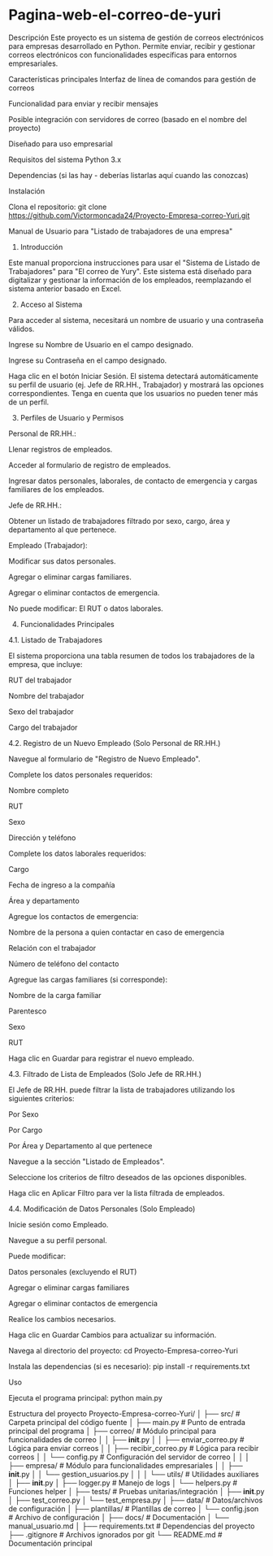 # Pagina-web-el-correo-de-yuri

Descripción
Este proyecto es un sistema de gestión de correos electrónicos para empresas desarrollado en Python. Permite enviar, recibir y gestionar correos electrónicos con funcionalidades específicas para entornos empresariales.

Características principales
Interfaz de línea de comandos para gestión de correos

Funcionalidad para enviar y recibir mensajes

Posible integración con servidores de correo (basado en el nombre del proyecto)

Diseñado para uso empresarial

Requisitos del sistema
Python 3.x

Dependencias (si las hay - deberías listarlas aquí cuando las conozcas)

Instalación

Clona el repositorio:
git clone https://github.com/Victormoncada24/Proyecto-Empresa-correo-Yuri.git


Manual de Usuario para "Listado de trabajadores de una empresa"
1. Introducción



Este manual proporciona instrucciones para usar el "Sistema de Listado de Trabajadores" para "El correo de Yury". Este sistema está diseñado para digitalizar y gestionar la información de los empleados, reemplazando el sistema anterior basado en Excel.


2. Acceso al Sistema



Para acceder al sistema, necesitará un nombre de usuario y una contraseña válidos.

Ingrese su Nombre de Usuario en el campo designado.

Ingrese su Contraseña en el campo designado.

Haga clic en el botón Iniciar Sesión.
El sistema detectará automáticamente su perfil de usuario (ej. Jefe de RR.HH., Trabajador) y mostrará las opciones correspondientes. Tenga en cuenta que los usuarios no pueden tener más de un perfil.


3. Perfiles de Usuario y Permisos



Personal de RR.HH.:

Llenar registros de empleados.

Acceder al formulario de registro de empleados.

Ingresar datos personales, laborales, de contacto de emergencia y cargas familiares de los empleados.




Jefe de RR.HH.:

Obtener un listado de trabajadores filtrado por sexo, cargo, área y departamento al que pertenece.

Empleado (Trabajador):

Modificar sus datos personales.



Agregar o eliminar cargas familiares.

Agregar o eliminar contactos de emergencia.



No puede modificar: El RUT o datos laborales.


4. Funcionalidades Principales

4.1. Listado de Trabajadores




El sistema proporciona una tabla resumen de todos los trabajadores de la empresa, que incluye:

RUT del trabajador 

Nombre del trabajador 

Sexo del trabajador 

Cargo del trabajador 

4.2. Registro de un Nuevo Empleado (Solo Personal de RR.HH.)



Navegue al formulario de "Registro de Nuevo Empleado".

Complete los datos personales requeridos:

Nombre completo 

RUT 

Sexo 

Dirección y teléfono 

Complete los datos laborales requeridos:

Cargo 

Fecha de ingreso a la compañía 

Área y departamento 

Agregue los contactos de emergencia:

Nombre de la persona a quien contactar en caso de emergencia 

Relación con el trabajador 

Número de teléfono del contacto 

Agregue las cargas familiares (si corresponde):

Nombre de la carga familiar 

Parentesco 

Sexo 

RUT 

Haga clic en Guardar para registrar el nuevo empleado.

4.3. Filtrado de Lista de Empleados (Solo Jefe de RR.HH.)




El Jefe de RR.HH. puede filtrar la lista de trabajadores utilizando los siguientes criterios:

Por Sexo 

Por Cargo 

Por Área y Departamento al que pertenece 

Navegue a la sección "Listado de Empleados".

Seleccione los criterios de filtro deseados de las opciones disponibles.

Haga clic en Aplicar Filtro para ver la lista filtrada de empleados.

4.4. Modificación de Datos Personales (Solo Empleado)



Inicie sesión como Empleado.

Navegue a su perfil personal.

Puede modificar:

Datos personales (excluyendo el RUT) 


Agregar o eliminar cargas familiares 

Agregar o eliminar contactos de emergencia 

Realice los cambios necesarios.

Haga clic en Guardar Cambios para actualizar su información.

Navega al directorio del proyecto:
cd Proyecto-Empresa-correo-Yuri

Instala las dependencias (si es necesario):
pip install -r requirements.txt

Uso

Ejecuta el programa principal:
python main.py

Estructura del proyecto
Proyecto-Empresa-correo-Yuri/
│
├── src/                       # Carpeta principal del código fuente
│   ├── main.py                # Punto de entrada principal del programa
│   ├── correo/                # Módulo principal para funcionalidades de correo
│   │   ├── __init__.py
│   │   ├── enviar_correo.py   # Lógica para enviar correos
│   │   ├── recibir_correo.py  # Lógica para recibir correos
│   │   └── config.py          # Configuración del servidor de correo
│   │
│   ├── empresa/               # Módulo para funcionalidades empresariales
│   │   ├── __init__.py
│   │   └── gestion_usuarios.py
│   │
│   └── utils/                 # Utilidades auxiliares
│       ├── __init__.py
│       ├── logger.py          # Manejo de logs
│       └── helpers.py         # Funciones helper
│
├── tests/                     # Pruebas unitarias/integración
│   ├── __init__.py
│   ├── test_correo.py
│   └── test_empresa.py
│
├── data/                      # Datos/archivos de configuración
│   ├── plantillas/            # Plantillas de correo
│   └── config.json            # Archivo de configuración
│
├── docs/                      # Documentación
│   └── manual_usuario.md
│
├── requirements.txt           # Dependencias del proyecto
├── .gitignore                 # Archivos ignorados por git
└── README.md                  # Documentación principal
